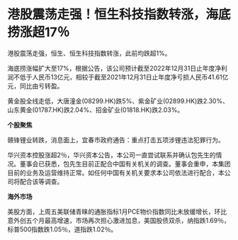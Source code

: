 # 港股震荡走强！恒生科技指数转涨，海底捞涨超17％

港股震荡走强，恒生、恒生科技指数转涨，此前均跌超1%。

海底捞涨幅扩大至17%，根据公告，该公司预计截至2022年12月31日止年度净利润不低于人民币13亿元，相较于截至2021年12月31日止年度净亏损人民币41.61亿元，同比由亏转盈。

黄金股全线走低，大唐潼金(08299.HK)跌5%、紫金矿业(02899.HK)跌2.30%、山东黄金(01787.HK)跌2.04%、招金矿业(01818.HK)跌2.03%。

**个股聚焦**

赣锋锂业转跌，消息面上，宜春市政府通告：重点打击五项涉锂违法犯罪行为。

华兴资本控股涨超2％，华兴资本公告，本公司一直尝试联系并确认包先生的情况。董事会已获悉，包先生目前正配合中国有关机关的调查。董事会重申，本集团目前的业务及运营维持正常。如任何中国有关机关要求本公司依法进行配合，本公司将配合该等调查。

**海外市场**

美股方面，上周五美联储青睐的通胀指标1月PCE物价指数同比未放缓增长，环比意外创五个月最高增速，市场再次担心激进加息，美国股债双杀，纳指跌1.69％，标普500指数跌1.05％，道指跌1.02％。

